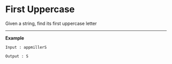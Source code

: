 # First Uppercase

Given a string, find its first uppercase letter

---

__Example__

```
Input : appmillerS

Output : S
```